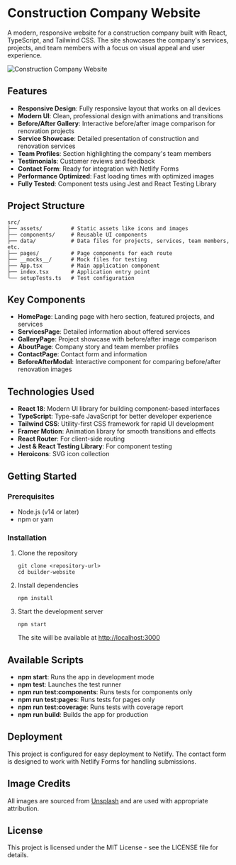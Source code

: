 # Construction Company Website

A modern, responsive website for a construction company built with React, TypeScript, and Tailwind CSS. The site showcases the company's services, projects, and team members with a focus on visual appeal and user experience.

![Construction Company Website](https://images.unsplash.com/photo-1589939705384-5185137a7f0f?w=800&h=600&fit=crop)

## Features

- **Responsive Design**: Fully responsive layout that works on all devices
- **Modern UI**: Clean, professional design with animations and transitions
- **Before/After Gallery**: Interactive before/after image comparison for renovation projects
- **Service Showcase**: Detailed presentation of construction and renovation services
- **Team Profiles**: Section highlighting the company's team members
- **Testimonials**: Customer reviews and feedback
- **Contact Form**: Ready for integration with Netlify Forms
- **Performance Optimized**: Fast loading times with optimized images
- **Fully Tested**: Component tests using Jest and React Testing Library

## Project Structure

```
src/
├── assets/         # Static assets like icons and images
├── components/     # Reusable UI components
├── data/           # Data files for projects, services, team members, etc.
├── pages/          # Page components for each route
├── __mocks__/      # Mock files for testing
├── App.tsx         # Main application component
├── index.tsx       # Application entry point
└── setupTests.ts   # Test configuration
```

## Key Components

- **HomePage**: Landing page with hero section, featured projects, and services
- **ServicesPage**: Detailed information about offered services
- **GalleryPage**: Project showcase with before/after image comparison
- **AboutPage**: Company story and team member profiles
- **ContactPage**: Contact form and information
- **BeforeAfterModal**: Interactive component for comparing before/after renovation images

## Technologies Used

- **React 18**: Modern UI library for building component-based interfaces
- **TypeScript**: Type-safe JavaScript for better developer experience
- **Tailwind CSS**: Utility-first CSS framework for rapid UI development
- **Framer Motion**: Animation library for smooth transitions and effects
- **React Router**: For client-side routing
- **Jest & React Testing Library**: For component testing
- **Heroicons**: SVG icon collection

## Getting Started

### Prerequisites

- Node.js (v14 or later)
- npm or yarn

### Installation

1. Clone the repository
   ```
   git clone <repository-url>
   cd builder-website
   ```

2. Install dependencies
   ```
   npm install
   ```

3. Start the development server
   ```
   npm start
   ```
   The site will be available at [http://localhost:3000](http://localhost:3000)

## Available Scripts

- **npm start**: Runs the app in development mode
- **npm test**: Launches the test runner
- **npm run test:components**: Runs tests for components only
- **npm run test:pages**: Runs tests for pages only
- **npm run test:coverage**: Runs tests with coverage report
- **npm run build**: Builds the app for production

## Deployment

This project is configured for easy deployment to Netlify. The contact form is designed to work with Netlify Forms for handling submissions.

## Image Credits

All images are sourced from [Unsplash](https://unsplash.com) and are used with appropriate attribution.

## License

This project is licensed under the MIT License - see the LICENSE file for details.
